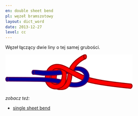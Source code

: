 ```yaml
---
en: double sheet bend
pl: węzeł bramszotowy
layout: dict_word
date: 2013-12-27
level: cc
---
```


Węzeł łączący dwie liny o tej samej grubości.

![double sheet bend](/img/dict/double_sheet_bend.png)

*zobacz też:* 

* [single sheet bend](/dict/knots/single-sheet-bend.html)